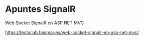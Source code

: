 # Apuntes SignalR


Web Socket SignalR en ASP.NET MVC

https://techclub.tajamar.es/web-socket-signalr-en-asp-net-mvc/
